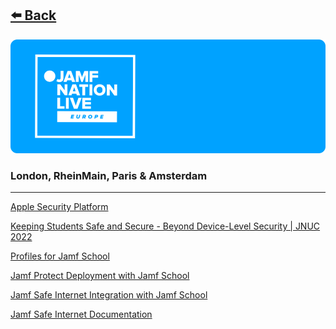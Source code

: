 ## [⬅️ Back][1]


<img src="../img/jnlgithubbanner.png" alt="toplogo" />

### London, RheinMain, Paris & Amsterdam

---

[Apple Security Platform][2]

[Keeping Students Safe and Secure - Beyond Device-Level Security | JNUC 2022][3]


[Profiles for Jamf School][4]

[Jamf Protect Deployment with Jamf School][5]

[Jamf Safe Internet Integration with Jamf School][6]

[Jamf Safe Internet Documentation][7]


[1]:	https://github.com/robatjamf/EducationJNL2023/tree/main
[2]:	https://support.apple.com/en-gb/guide/security/welcome/web
[3]:  https://www.youtube.com/watch?v=b7b0zgp8qck&t=10s
[4]:  https://trainingcatalog.jamf.com/profiles-for-jamf-school
[5]:  https://learn.jamf.com/bundle/jamf-school-documentation/page/Jamf_Protect_Integration_with_Jamf_School.html
[6]:  https://learn.jamf.com/bundle/jamf-school-documentation/page/Jamf_Safe_Internet_Integration_with_Jamf_School.html
[7]:  https://learn.jamf.com/bundle/jamf-safe-internet-documentation/page/Jamf_Safe_Internet_Documentation.html
